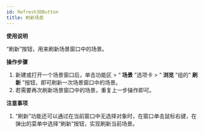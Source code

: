 ```yaml
---
id: Refresh3DButton
title: 刷新场景
---
```

**使用说明**

“刷新”按钮，用来刷新场景窗口中的场景。

**操作步骤**

  1. 新建或打开一个场景窗口后，单击功能区 > “ **场景** ”选项卡 > “ **浏览** ”组的“ **刷新** ”按钮，即可刷新一次场景窗口中的场景。
  2. 若需要再次刷新场景窗口中的场景，重复上一步操作即可。

**注意事项**

  1. “刷新”功能还可以通过在当前窗口中无选择对象时，在窗口单击鼠标右键，在弹出的菜单中选择“刷新”按钮，实现刷新当前场景。
